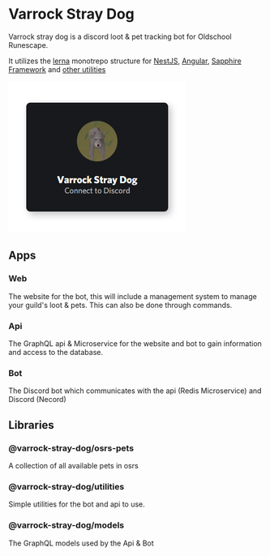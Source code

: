 # Varrock Stray Dog

Varrock stray dog is a discord loot & pet tracking bot for Oldschool Runescape.

It utilizes the [lerna](https://github.com/lerna) monotrepo structure for [NestJS](https://github.com/nestjs/nest), [Angular](https://github.com/angular/angular), [Sapphire Framework](https://github.com/sapphiredev/framework) and [other utilities](https://github.com/varrock-stray-dog/Varrock-Stray-Dog/tree/master/packages)

[![Connect to discord](./assets/connect-to-discord.png)](https://discord.com/oauth2/authorize?client_id=746303551722094623&scope=bot&permissions=268627008)

## Apps

### Web

The website for the bot, this will include a management system to manage your guild's loot & pets. This can also be done through commands.

### Api

The GraphQL api & Microservice for the website and bot to gain information and access to the database.

### Bot

The Discord bot which communicates with the api (Redis Microservice) and Discord (Necord)

## Libraries

### @varrock-stray-dog/osrs-pets

A collection of all available pets in osrs

### @varrock-stray-dog/utilities

Simple utilities for the bot and api to use.

### @varrock-stray-dog/models

The GraphQL models used by the Api & Bot
